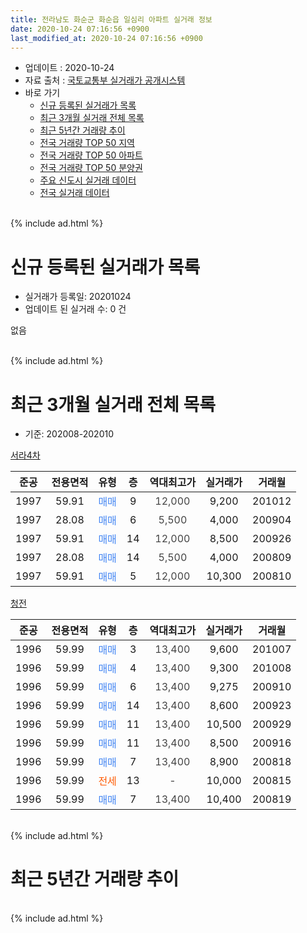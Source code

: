 ```yaml
---
title: 전라남도 화순군 화순읍 일심리 아파트 실거래 정보
date: 2020-10-24 07:16:56 +0900
last_modified_at: 2020-10-24 07:16:56 +0900
---
```


* 업데이트 : 2020-10-24
* 자료 출처 : [국토교통부 실거래가 공개시스템](http://rt.molit.go.kr)
* 바로 가기
    * [신규 등록된 실거래가 목록](#신규-등록된-실거래가-목록)
    * [최근 3개월 실거래 전체 목록](#최근-3개월-실거래-전체-목록)
    * [최근 5년간 거래량 추이](#최근-5년간-거래량-추이)
    * [전국 거래량 TOP 50 지역](https://inasie.github.io/apt-trade-info/최근-3개월-전국에서-가장-거래가-많이-발생한-지역)
    * [전국 거래량 TOP 50 아파트](https://inasie.github.io/apt-trade-info/최근-3개월-전국에서-가장-거래가-많이-발생한-아파트)
    * [전국 거래량 TOP 50 분양권](https://inasie.github.io/apt-trade-info/최근-3개월-전국에서-가장-거래가-많이-발생한-분양권)
    * [주요 신도시 실거래 데이터](https://inasie.github.io/apt-trade-info/주요-신도시)
    * [전국 실거래 데이터](https://inasie.github.io/apt-trade-info/전국)
<br>
{% include ad.html %}
<br>

# 신규 등록된 실거래가 목록
* 실거래가 등록일: 20201024
* 업데이트 된 실거래 수: 0 건

없음

<br>
{% include ad.html %}
<br>

# 최근 3개월 실거래 전체 목록
* 기준: 202008-202010


[서라4차](https://search.naver.com/search.naver?query=%EC%A0%84%EB%9D%BC%EB%82%A8%EB%8F%84+%ED%99%94%EC%88%9C%EA%B5%B0+%ED%99%94%EC%88%9C%EC%9D%8D+%EC%9D%BC%EC%8B%AC%EB%A6%AC+%EC%84%9C%EB%9D%BC4%EC%B0%A8)

|준공|전용면적|유형|층|역대최고가|실거래가|거래월|
|:---:|:---:|:---:|:---:|:---:|:---:|:---:|
|1997|59.91|<span style="color:#4285f3">매매</span>|9|<span style="color:#444444">12,000</span>|9,200|201012|
|1997|28.08|<span style="color:#4285f3">매매</span>|6|<span style="color:#444444">5,500</span>|4,000|200904|
|1997|59.91|<span style="color:#4285f3">매매</span>|14|<span style="color:#444444">12,000</span>|8,500|200926|
|1997|28.08|<span style="color:#4285f3">매매</span>|14|<span style="color:#444444">5,500</span>|4,000|200809|
|1997|59.91|<span style="color:#4285f3">매매</span>|5|<span style="color:#444444">12,000</span>|10,300|200810|

[청전](https://search.naver.com/search.naver?query=%EC%A0%84%EB%9D%BC%EB%82%A8%EB%8F%84+%ED%99%94%EC%88%9C%EA%B5%B0+%ED%99%94%EC%88%9C%EC%9D%8D+%EC%9D%BC%EC%8B%AC%EB%A6%AC+%EC%B2%AD%EC%A0%84)

|준공|전용면적|유형|층|역대최고가|실거래가|거래월|
|:---:|:---:|:---:|:---:|:---:|:---:|:---:|
|1996|59.99|<span style="color:#4285f3">매매</span>|3|<span style="color:#444444">13,400</span>|9,600|201007|
|1996|59.99|<span style="color:#4285f3">매매</span>|4|<span style="color:#444444">13,400</span>|9,300|201008|
|1996|59.99|<span style="color:#4285f3">매매</span>|6|<span style="color:#444444">13,400</span>|9,275|200910|
|1996|59.99|<span style="color:#4285f3">매매</span>|14|<span style="color:#444444">13,400</span>|8,600|200923|
|1996|59.99|<span style="color:#4285f3">매매</span>|11|<span style="color:#444444">13,400</span>|10,500|200929|
|1996|59.99|<span style="color:#4285f3">매매</span>|11|<span style="color:#444444">13,400</span>|8,500|200916|
|1996|59.99|<span style="color:#4285f3">매매</span>|7|<span style="color:#444444">13,400</span>|8,900|200818|
|1996|59.99|<span style="color:#ff5a00">전세</span>|13|<span style="color:#444444">-</span>|10,000|200815|
|1996|59.99|<span style="color:#4285f3">매매</span>|7|<span style="color:#444444">13,400</span>|10,400|200819|


<br>
{% include ad.html %}
<br>

# 최근 5년간 거래량 추이


<div style="width:100%;">
    <canvas id="deal_progress" height="200"></canvas>
</div>

<script>
new Chart(document.getElementById("deal_progress"), {
    type: 'line',
    data: {
        labels: ['201510','201511','201512','201601','201602','201603','201604','201605','201606','201607','201608','201609','201610','201611','201612','201701','201702','201703','201704','201705','201706','201707','201708','201709','201710','201711','201712','201801','201802','201803','201804','201805','201806','201807','201808','201809','201810','201811','201812','201901','201902','201903','201904','201905','201906','201907','201908','201909','201910','201911','201912','202001','202002','202003','202004','202005','202006','202007','202008','202009','202010'],
        datasets: [{
            label: '매매',
            pointRadius: 1,
            data: [10, 9, 4, 5, 2, 4, 3, 4, 7, 3, 6, 7, 10, 13, 8, 2, 9, 5, 2, 8, 3, 6, 7, 7, 8, 11, 1, 9, 4, 12, 9, 7, 4, 4, 7, 5, 9, 4, 7, 8, 4, 8, 4, 4, 4, 10, 3, 4, 8, 6, 9, 6, 6, 4, 6, 4, 6, 11, 4, 6, 3],
            borderColor: "rgba(255, 201, 14, 1)",
            backgroundColor: "rgba(255, 201, 14, 0.5)",
            fill: false,
            lineTension: 0
        },{
            label: '전월세',
            pointRadius: 1,
            data: [6, 6, 6, 1, 4, 7, 5, 4, 2, 5, 5, 2, 2, 5, 3, 0, 2, 1, 1, 6, 1, 3, 4, 3, 2, 4, 5, 3, 5, 4, 2, 4, 3, 4, 7, 0, 3, 2, 3, 0, 4, 1, 1, 2, 0, 3, 1, 0, 0, 2, 2, 3, 2, 2, 4, 1, 4, 6, 1, 0, 0],
            borderColor: "rgba(0, 141, 185, 1)",
            backgroundColor: "rgba(0, 141, 185, 0.5)",
            fill: false,
            lineTension: 0
        }
        ]
    },
    options: {
        responsive: true,
        title: {
            display: false
        },
        tooltips: {
            mode: 'index',
            intersect: false
        },
        hover: {
            mode: 'nearest',
            intersect: true
        },
        scales: {
            xAxes: [{
                display: true,
                scaleLabel: {
                    display: true,
                    labelString: '년/월'
                }
            }],
            yAxes: [{
                display: true,
                ticks: {
                    suggestedMin: 0,
                },
                scaleLabel: {
                    display: true,
                    labelString: '실거래 수'
                }
            }]
        }
    }
});

</script>


<br>
{% include ad.html %}
<br>

